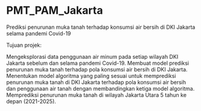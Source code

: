 # PMT_PAM_Jakarta
Prediksi penurunan muka tanah terhadap konsumsi air bersih di DKI Jakarta selama pandemi Covid-19 


Tujuan projek:

Mengeksplorasi data penggunaan air minum pada setiap wilayah DKI Jakarta sebelum dan selama pandemi Covid-19.
Membuat model prediksi penurunan muka tanah terhadap pola konsumsi air bersih di DKI Jakarta.
Menentukan model algoritma yang paling sesuai untuk memprediksi penurunan muka tanah di DKI Jakarta terhadap pola konsumsi air bersih dan penggunaan air tanah dengan membandingkan ketiga model algoritma.
Memprediksi penurunan muka tanah di wilayah Jakarta Utara 5 tahun ke depan (2021-2025).
